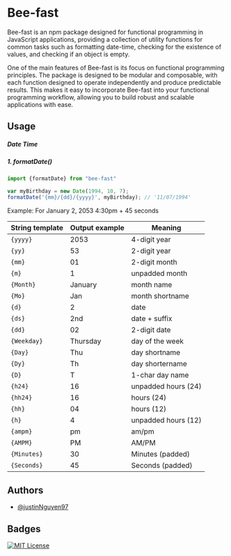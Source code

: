 
# Bee-fast

Bee-fast is an npm package designed for functional programming in JavaScript applications, providing a collection of utility functions for common tasks such as formatting date-time, checking for the existence of values, and checking if an object is empty.

One of the main features of Bee-fast is its focus on functional programming principles. The package is designed to be modular and composable, with each function designed to operate independently and produce predictable results. This makes it easy to incorporate Bee-fast into your functional programming workflow, allowing you to build robust and scalable applications with ease.

## Usage
##### Date Time
##### 1. formatDate()
```javascript
import {formatDate} from "bee-fast"

var myBirthday = new Date(1994, 10, 7);
formatDate('{mm}/{dd}/{yyyy}', myBirthday); // '11/07/1994'
```
Example: For January 2, 2053 4:30pm + 45 seconds

| String template | Output example | Meaning             |
| --------------- | -------------- | ------------------- |
| `{yyyy}`        | 2053           | 4-digit year        |
| `{yy}`          | 53             | 2-digit year        |
| `{mm}`          | 01             | 2-digit month       |
| `{m}`           | 1              | unpadded month      |
| `{Month}`       | January        | month name          |
| `{Mo}`          | Jan            | month shortname     |
| `{d}`           | 2              | date                |
| `{ds}`          | 2nd            | date + suffix       |
| `{dd}`          | 02             | 2-digit date        |
| `{Weekday}`     | Thursday       | day of the week     |
| `{Day}`         | Thu            | day shortname       |
| `{Dy}`          | Th             | day shortername     |
| `{D}`           | T              | 1-char day name     |
| `{h24}`         | 16             | unpadded hours (24) |
| `{hh24}`        | 16             | hours (24)          |
| `{hh}`          | 04             | hours (12)          |
| `{h}`           | 4              | unpadded hours (12) |
| `{ampm}`        | pm             | am/pm               |
| `{AMPM}`        | PM             | AM/PM               |
| `{Minutes}`     | 30             | Minutes (padded)    |
| `{Seconds}`     | 45             | Seconds (padded)    |
## Authors

- [@justinNguyen97](https://github.com/hungnv1997)


## Badges


[![MIT License](https://img.shields.io/badge/License-MIT-green.svg)](https://choosealicense.com/licenses/mit/)

